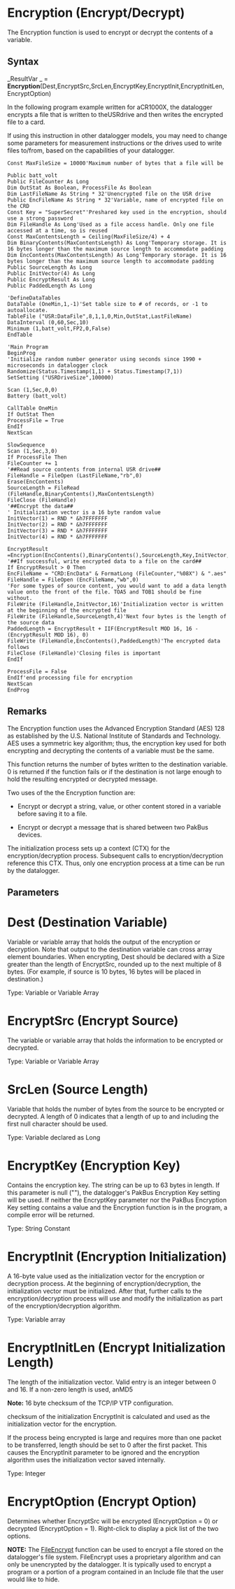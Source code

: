 # Encryption (Encrypt/Decrypt)

The Encryption function is used to encrypt or decrypt the contents of a variable.

## Syntax

_ResultVar _ = **Encryption**(Dest,EncryptSrc,SrcLen,EncryptKey,EncryptInit,EncryptInitLen,EncryptOption)

In the following program example written for aCR1000X, the datalogger encrypts a file that is written to theUSRdrive and then writes the encrypted file to a card.

If using this instruction in other datalogger models, you may need to change some parameters for measurement instructions or the drives used to write files to/from, based on the capabilities of your datalogger.

```
Const MaxFileSize = 10000'Maximum number of bytes that a file will be

Public batt_volt
Public FileCounter As Long
Dim OutStat As Boolean, ProcessFile As Boolean
Dim LastFileName As String * 32'Unencrypted file on the USR drive
Public EncFileName As String * 32'Variable, name of encrypted file on the CRD
Const Key = "SuperSecret"'Preshared key used in the encryption, should use a strong password
Dim FileHandle As Long'Used as a file access handle. Only one file accessed at a time, so is reused
Const MaxContentsLength = Ceiling(MaxFileSize/4) + 4
Dim BinaryContents(MaxContentsLength) As Long'Temporary storage. It is 16 bytes longer than the maximum source length to accommodate padding
Dim EncContents(MaxContentsLength) As Long'Temporary storage. It is 16 bytes longer than the maximum source length to accommodate padding
Public SourceLength As Long
Public InitVector(4) As Long
Public EncryptResult As Long
Public PaddedLength As Long

'DefineDataTables
DataTable (OneMin,1,-1)'Set table size to # of records, or -1 to autoallocate.
TableFile ("USR:DataFile",8,1,1,0,Min,OutStat,LastFileName)
DataInterval (0,60,Sec,10)
Minimum (1,batt_volt,FP2,0,False)
EndTable

'Main Program
BeginProg
'Initialize random number generator using seconds since 1990 + microseconds in datalogger clock
Randomize(Status.Timestamp(1,1) + Status.Timestamp(7,1))
SetSetting ("USRDriveSize",100000)

Scan (1,Sec,0,0)
Battery (batt_volt)

CallTable OneMin
If OutStat Then
ProcessFile = True
EndIf
NextScan

SlowSequence
Scan (1,Sec,3,0)
If ProcessFile Then
FileCounter += 1
'##Read source contents from internal USR drive##
FileHandle = FileOpen (LastFileName,"rb",0)
Erase(EncContents)
SourceLength = FileRead (FileHandle,BinaryContents(),MaxContentsLength)
FileClose (FileHandle)
'##Encrypt the data##
' Initialization vector is a 16 byte random value
InitVector(1) = RND * &h7FFFFFFF
InitVector(2) = RND * &h7FFFFFFF
InitVector(3) = RND * &h7FFFFFFF
InitVector(4) = RND * &h7FFFFFFF

EncryptResult =Encryption(EncContents(),BinaryContents(),SourceLength,Key,InitVector,16,0)
'##If successful, write encrypted data to a file on the card##
If EncryptResult > 0 Then
EncFileName = "CRD:EncData" & FormatLong (FileCounter,"%08X") & ".aes"
FileHandle = FileOpen (EncFileName,"wb",0)
'For some types of source content, you would want to add a data length value onto the front of the file. TOA5 and TOB1 should be fine without.
FileWrite (FileHandle,InitVector,16)'Initialization vector is written at the beginning of the encrypted file
FileWrite (FileHandle,SourceLength,4)'Next four bytes is the length of the source data
PaddedLength = EncryptResult + IIF(EncryptResult MOD 16, 16 - (EncryptResult MOD 16), 0)
FileWrite (FileHandle,EncContents(),PaddedLength)'The encrypted data follows
FileClose (FileHandle)'Closing files is important
EndIf

ProcessFile = False
EndIf'end processing file for encryption
NextScan
EndProg
```

## Remarks

The Encryption function uses the Advanced Encryption Standard (AES) 128 as established by the U.S. National Institute of Standards and Technology. AES uses a symmetric key algorithm; thus, the encryption key used for both encrypting and decrypting the contents of a variable must be the same.

This function returns the number of bytes written to the destination variable. 0 is returned if the function fails or if the destination is not large enough to hold the resulting encrypted or decrypted message.

Two uses of the the Encryption function are:

- Encrypt or decrypt a string, value, or other content stored in a variable before saving it to a file.

- Encrypt or decrypt a message that is shared between two PakBus devices.

The initialization process sets up a context (CTX) for the encryption/decryption process. Subsequent calls to encryption/decryption reference this CTX. Thus, only one encryption process at a time can be run by the datalogger.

## Parameters

# Dest (Destination Variable)

Variable or variable array that holds the output of the encryption or decryption. Note that output to the destination variable can cross array element boundaries. When encrypting, Dest should be declared with a Size greater than the length of EncryptSrc, rounded up to the next multiple of 8 bytes. (For example, if source is 10 bytes, 16 bytes will be placed in destination.)

Type: Variable or Variable Array

# EncryptSrc (Encrypt Source)

The variable or variable array that holds the information to be encrypted or decrypted.

Type: Variable or Variable Array

# SrcLen (Source Length)

Variable that holds the number of bytes from the source to be encrypted or decrypted. A length of 0 indicates that a length of up to and including the first null character should be used.

Type: Variable declared as Long

# EncryptKey (Encryption Key)

Contains the encryption key. The string can be up to 63 bytes in length. If this parameter is null (""), the datalogger's PakBus Encryption Key setting will be used. If neither the EncryptKey parameter nor the PakBus Encryption Key setting contains a value and the Encryption function is in the program, a compile error will be returned.

Type: String Constant

# EncryptInit (Encryption Initialization)

A 16-byte value used as the initialization vector for the encryption or decryption process. At the beginning of encryption/decryption, the initialization vector must be initialized. After that, further calls to the encryption/decryption process will use and modify the initialization as part of the encryption/decryption algorithm.

Type: Variable array

# EncryptInitLen (Encrypt Initialization Length)

The length of the initialization vector. Valid entry is an integer between 0 and 16. If a non-zero length is used, anMD5

**Note:** 16 byte checksum of the TCP/IP VTP configuration.

checksum of the initialization EncryptInit is calculated and used as the initialization vector for the encryption.

If the process being encrypted is large and requires more than one packet to be transferred, length should be set to 0 after the first packet. This causes the EncryptInit parameter to be ignored and the encryption algorithm uses the initialization vector saved internally.

Type: Integer

# EncryptOption (Encrypt Option)

Determines whether EncryptSrc will be encrypted (EncryptOption = 0) or decrypted (EncryptOption = 1). Right-click to display a pick list of the two options.

**NOTE:** The [FileEncrypt](fileencrypt.md) function can be used to encrypt a file stored on the datalogger's file system. FileEncrypt uses a proprietary algorithm and can only be unencrypted by the datalogger. It is typically used to encrypt a program or a portion of a program contained in an Include file that the user would like to hide.

